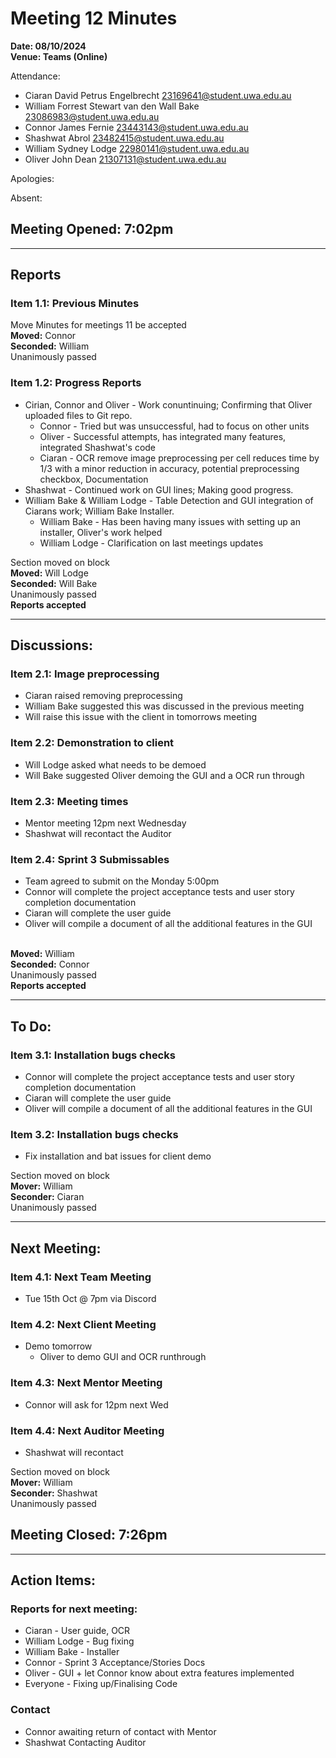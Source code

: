 # **Meeting 12 Minutes**

**Date: 08/10/2024**<br>
**Venue: Teams (Online)**

Attendance:
- Ciaran David Petrus Engelbrecht <23169641@student.uwa.edu.au>
- William Forrest Stewart van den Wall Bake <23086983@student.uwa.edu.au>
- Connor James Fernie <23443143@student.uwa.edu.au>
- Shashwat Abrol <23482415@student.uwa.edu.au>
- William Sydney Lodge <22980141@student.uwa.edu.au>
- Oliver John Dean <21307131@student.uwa.edu.au>

Apologies: 

Absent:

## Meeting Opened: 7:02pm

---

## Reports

### Item 1.1: Previous Minutes
Move Minutes for meetings 11 be accepted 
<br> **Moved:** Connor
<br> **Seconded:** William
<br> Unanimously passed

### Item 1.2: Progress Reports
- Cirian, Connor and Oliver - Work conuntinuing; Confirming that Oliver uploaded files to Git repo.
    - Connor - Tried but was unsuccessful, had to focus on other units
    - Oliver - Successful attempts, has integrated many features, integrated Shashwat's code
    - Ciaran - OCR remove image preprocessing per cell reduces time by 1/3 with a minor reduction in accuracy, potential preprocessing checkbox, Documentation
- Shashwat - Continued work on GUI lines; Making good progress.
- William Bake & William Lodge - Table Detection and GUI integration of Ciarans work; William Bake Installer.
    - William Bake - Has been having many issues with setting up an installer, Oliver's work helped
    - William Lodge - Clarification on last meetings updates

Section moved on block
<br> **Moved:** Will Lodge
<br> **Seconded:** Will Bake
<br> Unanimously passed
<br>**Reports accepted**

---

## Discussions:

### Item 2.1: Image preprocessing
- Ciaran raised removing preprocessing
- William Bake suggested this was discussed in the previous meeting
- Will raise this issue with the client in tomorrows meeting


### Item 2.2: Demonstration to client
- Will Lodge asked what needs to be demoed
- Will Bake suggested Oliver demoing the GUI and a OCR run through


### Item 2.3: Meeting times
- Mentor meeting 12pm next Wednesday
- Shashwat will recontact the Auditor


### Item 2.4: Sprint 3 Submissables
- Team agreed to submit on the Monday 5:00pm 
- Connor will complete the project acceptance tests and user story completion documentation
- Ciaran will complete the user guide
- Oliver will compile a document of all the additional features in the GUI

<br> **Moved:** William
<br> **Seconded:** Connor
<br> Unanimously passed
<br>**Reports accepted**

---

## To Do:

### Item 3.1: Installation bugs checks
- Connor will complete the project acceptance tests and user story completion documentation
- Ciaran will complete the user guide
- Oliver will compile a document of all the additional features in the GUI

### Item 3.2: Installation bugs checks
- Fix installation and bat issues for client demo

Section moved on block 
<br> **Mover:** William
<br> **Seconder:** Ciaran
<br> Unanimously passed

---
## Next Meeting:

### Item 4.1: Next Team Meeting
- Tue 15th Oct @ 7pm via Discord

### Item 4.2: Next Client Meeting
- Demo tomorrow
    - Oliver to demo GUI and OCR runthrough


### Item 4.3: Next Mentor Meeting
- Connor will ask for 12pm next Wed

### Item 4.4: Next Auditor Meeting
- Shashwat will recontact

Section moved on block 
<br> **Mover:** William
<br> **Seconder:** Shashwat
<br> Unanimously passed

## Meeting Closed: 7:26pm

---

## Action Items:
### Reports for next meeting:
+ Ciaran - User guide, OCR
+ William Lodge - Bug fixing
+ William Bake - Installer
+ Connor - Sprint 3 Acceptance/Stories Docs
+ Oliver - GUI + let Connor know about extra features implemented
+ Everyone - Fixing up/Finalising Code

### Contact
+ Connor awaiting return of contact with Mentor
+ Shashwat Contacting Auditor